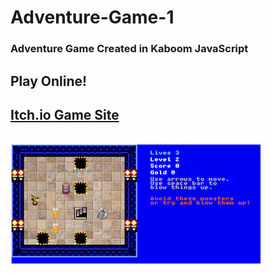 # Adventure-Game-1


<h3>
Adventure Game Created in Kaboom JavaScript
</h3>

<h2>Play Online!</h2>
<h2><a href="https://groeneveld.itch.io/" target="_blank" rel="noopener noreferrer">Itch.io Game Site</a></h2>
<br>

<img src="https://github.com/groeneveldwoodstock/Adventure-Game-1/blob/main/ScreenShot.png" alt="game image">
  </body>
